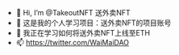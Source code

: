 - 👋 Hi, I’m @TakeoutNFT 送外卖NFT
- 👀 这是我的个人学习项目：送外卖NFT的项目账号
- 🌱 我正在学习如何将送外卖NFT上线至ETH
- 📫 https://twitter.com/WaiMaiDAO

<!---
TakeoutNFT/TakeoutNFT is a ✨ special ✨ repository because its `README.md` (this file) appears on your GitHub profile.
You can click the Preview link to take a look at your changes.
--->
